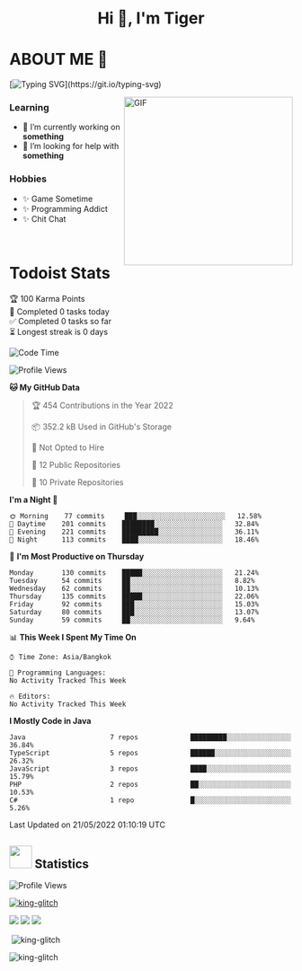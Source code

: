 <h1 align="center">Hi 👋, I'm Tiger</h1>




# ABOUT ME 💬

[![Typing SVG](https://readme-typing-svg.herokuapp.com?color=22F771&vCenter=true&lines=A+perssionate+developer+from+nowhere.)](https://git.io/typing-svg)

<img hight="200px" width="300px" alt="GIF" align="right" src="https://media.giphy.com/media/LmNwrBhejkK9EFP504/giphy.gif">

### Learning
- 🔭 I’m currently working on **something**
- 🤝 I’m looking for help with **something**

### Hobbies
- ✨ Game Sometime
- ✨ Programming Addict
- ✨ Chit Chat
</br>


# Todoist Stats

<!-- TODO-IST:START -->
🏆  100 Karma Points           
🌸  Completed 0 tasks today           
✅  Completed 0 tasks so far           
⏳  Longest streak is 0 days
<!-- TODO-IST:END -->

<!--START_SECTION:waka-->
![Code Time](http://img.shields.io/badge/Code%20Time-0%20secs-blue)

![Profile Views](http://img.shields.io/badge/Profile%20Views-12-blue)

**🐱 My GitHub Data** 

> 🏆 454 Contributions in the Year 2022
 > 
> 📦 352.2 kB Used in GitHub's Storage 
 > 
> 🚫 Not Opted to Hire
 > 
> 📜 12 Public Repositories 
 > 
> 🔑 10 Private Repositories  
 > 
**I'm a Night 🦉** 

```text
🌞 Morning    77 commits     ███░░░░░░░░░░░░░░░░░░░░░░   12.58% 
🌆 Daytime    201 commits    ████████░░░░░░░░░░░░░░░░░   32.84% 
🌃 Evening    221 commits    █████████░░░░░░░░░░░░░░░░   36.11% 
🌙 Night      113 commits    ████░░░░░░░░░░░░░░░░░░░░░   18.46%

```
📅 **I'm Most Productive on Thursday** 

```text
Monday       130 commits    █████░░░░░░░░░░░░░░░░░░░░   21.24% 
Tuesday      54 commits     ██░░░░░░░░░░░░░░░░░░░░░░░   8.82% 
Wednesday    62 commits     ██░░░░░░░░░░░░░░░░░░░░░░░   10.13% 
Thursday     135 commits    █████░░░░░░░░░░░░░░░░░░░░   22.06% 
Friday       92 commits     ███░░░░░░░░░░░░░░░░░░░░░░   15.03% 
Saturday     80 commits     ███░░░░░░░░░░░░░░░░░░░░░░   13.07% 
Sunday       59 commits     ██░░░░░░░░░░░░░░░░░░░░░░░   9.64%

```


📊 **This Week I Spent My Time On** 

```text
⌚︎ Time Zone: Asia/Bangkok

💬 Programming Languages: 
No Activity Tracked This Week

🔥 Editors: 
No Activity Tracked This Week

```

**I Mostly Code in Java** 

```text
Java                     7 repos             █████████░░░░░░░░░░░░░░░░   36.84% 
TypeScript               5 repos             ██████░░░░░░░░░░░░░░░░░░░   26.32% 
JavaScript               3 repos             ████░░░░░░░░░░░░░░░░░░░░░   15.79% 
PHP                      2 repos             ██░░░░░░░░░░░░░░░░░░░░░░░   10.53% 
C#                       1 repo              █░░░░░░░░░░░░░░░░░░░░░░░░   5.26%

```



 Last Updated on 21/05/2022 01:10:19 UTC
<!--END_SECTION:waka-->

## <img height="40" src="https://raw.githubusercontent.com/innng/innng/master/assets/kyubey.gif"/> Statistics

![Profile Views](https://komarev.com/ghpvc/?username=king-glitch)  

<p align="left"> 
 <a href="https://github.com/ryo-ma/github-profile-trophy">
  <img src="https://github-profile-trophy.vercel.app/?username=king-glitch&theme=dracula" alt="king-glitch" />
 </a> </p>

![](https://github-profile-summary-cards.vercel.app/api/cards/profile-details?username=king-glitch&theme=dracula)
![](https://github-profile-summary-cards.vercel.app/api/cards/stats?username=king-glitch&theme=dracula) 
![](https://github-profile-summary-cards.vercel.app/api/cards/productive-time?username=king-glitch&theme=dracula)


<p>&nbsp;<img align="center" src="https://github-readme-stats.vercel.app/api?username=king-glitch&theme=dracula" alt="king-glitch" /></p>

<p><img align="center" src="https://github-readme-streak-stats.herokuapp.com/?user=king-glitch&theme=dracula" alt="king-glitch" /></p>
